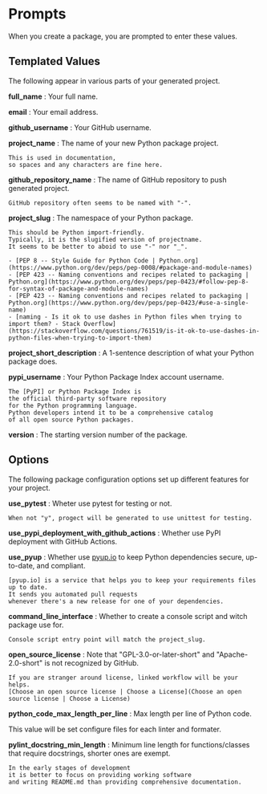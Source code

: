 # Prompts

When you create a package, you are prompted to enter these values.

## Templated Values

The following appear in various parts of your generated project.

**full_name**
:   Your full name.

**email**
:   Your email address.

**github_username**
:   Your GitHub username.

**project_name**
:   The name of your new Python package project.

    This is used in documentation,
    so spaces and any characters are fine here.

**github_repository_name**
:   The name of GitHub repository to push generated project.

    GitHub repository often seems to be named with "-".

**project_slug**
:   The namespace of your Python package.

    This should be Python import-friendly.
    Typically, it is the slugified version of projectname.
    It seems to be better to aboid to use "-" nor "_".

    - [PEP 8 -- Style Guide for Python Code | Python.org](https://www.python.org/dev/peps/pep-0008/#package-and-module-names)
    - [PEP 423 -- Naming conventions and recipes related to packaging | Python.org](https://www.python.org/dev/peps/pep-0423/#follow-pep-8-for-syntax-of-package-and-module-names)
    - [PEP 423 -- Naming conventions and recipes related to packaging | Python.org](https://www.python.org/dev/peps/pep-0423/#use-a-single-name)
    - [naming - Is it ok to use dashes in Python files when trying to import them? - Stack Overflow](https://stackoverflow.com/questions/761519/is-it-ok-to-use-dashes-in-python-files-when-trying-to-import-them)

**project_short_description**
:   A 1-sentence description of what your Python package does.

**pypi_username**
:   Your Python Package Index account username.

    The [PyPI] or Python Package Index is
    the official third-party software repository
    for the Python programming language.
    Python developers intend it to be a comprehensive catalog
    of all open source Python packages.

**version**
:   The starting version number of the package.

## Options

The following package configuration options set up different features for your project.

**use_pytest**
:   Wheter use pytest for testing or not.

    When not "y", progect will be generated to use unittest for testing.

**use_pypi_deployment_with_github_actions**
:   Whether use PyPI deployment with GitHub Actions.

**use_pyup**
:   Whether use [pyup.io] to keep Python dependencies secure, up-to-date, and compliant.

    [pyup.io] is a service that helps you to keep your requirements files up to date.
    It sends you automated pull requests
    whenever there's a new release for one of your dependencies.

**command_line_interface**
:   Whether to create a console script and witch package use for.

    Console script entry point will match the project_slug.

**open_source_license**
:   Note that "GPL-3.0-or-later-short" and "Apache-2.0-short" is not recognized by GitHub.

    If you are stranger around license, linked workflow will be your helps.
    [Choose an open source license | Choose a License](Choose an open source license | Choose a License)

**python_code_max_length_per_line**
:   Max length per line of Python code.

This value will be set configure files for each linter and formater.

**pylint_docstring_min_length**
:   Minimum line length for functions/classes that require docstrings, shorter ones are exempt.

    In the early stages of development
    it is better to focus on providing working software
    and writing README.md than providing comprehensive documentation.

[PyPI]: https://pypi.python.org/pypi
[pyup.io]: https://pyup.io/

